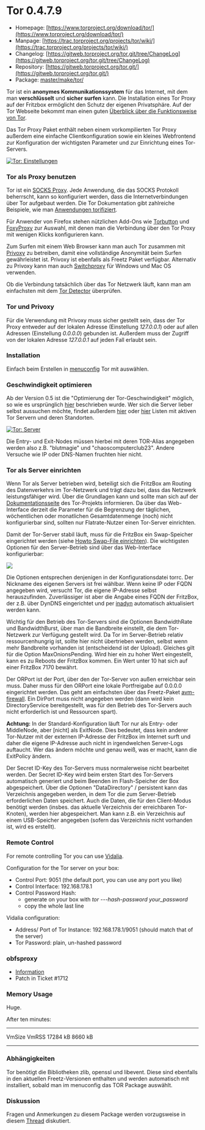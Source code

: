 # Tor 0.4.7.9
 - Homepage: [https://www.torproject.org/download/tor/](https://www.torproject.org/download/tor/)
 - Manpage: [https://trac.torproject.org/projects/tor/wiki/](https://trac.torproject.org/projects/tor/wiki/)
 - Changelog: [https://gitweb.torproject.org/tor.git/tree/ChangeLog](https://gitweb.torproject.org/tor.git/tree/ChangeLog)
 - Repository: [https://gitweb.torproject.org/tor.git/](https://gitweb.torproject.org/tor.git/)
 - Package: [master/make/tor/](https://github.com/Freetz-NG/freetz-ng/tree/master/make/tor/)

Tor ist ein **anonymes Kommunikationssystem** für das Internet, mit dem
man **verschlüsselt** und **sicher surfen** kann. Die Installation eines
Tor Proxy auf der Fritzbox ermöglicht den Schutz der eigenen
Privatsphäre. Auf der Tor Webseite bekommt man einen guten
[Überblick über die Funktionsweise von
Tor](http://tor.eff.org/overview.html.de).

Das Tor Proxy Paket enthält neben einem vorkompilierten Tor Proxy
außerdem eine einfache Clientkonfiguration sowie ein kleines Webfrontend
zur Konfiguration der wichtigsten Parameter und zur Einrichtung eines
Tor-Servers.

[![Tor: Einstellungen](../screenshots/59_md.png)](../screenshots/59.png)

### Tor als Proxy benutzen

Tor ist ein [SOCKS
Proxy](http://de.wikipedia.org/wiki/SOCKS). Jede Anwendung,
die das SOCKS Protokoll beherrscht, kann so konfiguriert werden, dass
die Internetverbindungen über Tor aufgebaut werden. Die Tor
Dokumentation gibt zahlreiche Beispiele, wie man [Anwendungen
torifiziert](https://trac.torproject.org/projects/tor/wiki/doc/TorifyHOWTO).

Für Anwender von Firefox stehen nützlichen Add-Ons wie
[Torbutton](https://addons.mozilla.org/firefox/2275/)
und [FoxyProxy](http://foxyproxy.mozdev.org) zur
Auswahl, mit denen man die Verbindung über den Tor Proxy mit wenigen
Klicks konfigurieren kann.

Zum Surfen mit einem Web Browser kann man auch Tor zusammen mit
[Privoxy](privoxy.md) zu betreiben, damit eine vollständige
Anonymität beim Surfen gewährleistet ist. Privoxy ist ebenfalls als
Freetz Paket verfügbar. Alternativ zu Privoxy kann man auch
[Switchproxy](http://tor.eff.org/docs/tor-switchproxy.html)
für Windows und Mac OS verwenden.

Ob die Verbindung tatsächlich über das Tor Netzwerk läuft, kann man am
einfachsten mit dem [Tor
Detector](http://torcheck.xenobite.eu/) überprüfen.

### Tor und Privoxy

Für die Verwendung mit Privoxy muss sicher gestellt sein, dass der Tor
Proxy entweder auf der lokalen Adresse (Einstellung *127.0.0.1*) oder
auf allen Adressen (Einstellung *0.0.0.0*) gebunden ist. Außerdem muss
der Zugriff von der lokalen Adresse *127.0.0.1* auf jeden Fall erlaubt
sein.

### Installation

Einfach beim Erstellen in
[menuconfig](../help/howtos/common/install/menuconfig.html) Tor
mit auswählen.

### Geschwindigkeit optimieren

Ab der Version 0.5 ist die "Optimierung der Tor-Geschwindigkeit"
möglich, so wie es ursprünglich
[hier](http://web.archive.org/web/20070427080156/http://www.barbarakaemper.de/krypto/anonym-surfen_onion_router_tor3.htm)
beschrieben wurde. Wer sich die Server lieber selbst aussuchen möchte,
findet außerdem
[hier](http://torstatus.kgprog.com/) oder
[hier](https://torstat.xenobite.eu/) Listen mit
aktiven Tor Servern und deren Standorten.

[![Tor: Server](../screenshots/60_md.png)](../screenshots/60.png)

Die Entry- und Exit-Nodes müssen hierbei mit deren TOR-Alias angegeben
werden also z.B. "blutmagie" und "chaoscomputerclub23". Andere
Versuche wie IP oder DNS-Namen fruchten hier nicht.

### Tor als Server einrichten

Wenn Tor als Server betrieben wird, beteiligt sich die FritzBox am
Routing des Datenverkehrs im Tor-Netzwerk und trägt dazu bei, dass das
Netzwerk leistungsfähiger wird. Über die Grundlagen kann und sollte man
sich auf der
[Dokumentationsseite](http://www.torproject.org/docs/tor-doc-relay.html.de)
des Tor-Projekts informieren. Da über das Web-Interface derzeit die
Parameter für die Begrenzung der täglichen, wöchentlichen oder
monatlichen Gesamtdatenmenge (noch) nicht konfigurierbar sind, sollten
nur Flatrate-Nutzer einen Tor-Server einrichten.

Damit der Tor-Server stabil läuft, muss für die FritzBox ein
Swap-Speicher eingerichtet werden (siehe [Howto Swap-File
einrichten](../help/howtos/common/create_swap.html)). Die
wichtigsten Optionen für den Server-Betrieb sind über das Web-Interface
konfigurierbar:

[![](../screenshots/3_md.png)](../screenshots/3.png)

Die Optionen entsprechen denjenigen in der Konfigurationsdatei torrc.
Der Nickname des eigenen Servers ist frei wählbar. Wenn keine IP oder
FQDN angegeben wird, versucht Tor, die eigene IP-Adresse selbst
herauszufinden. Zuverlässiger ist aber die Angabe eines FQDN der
FritzBox, der z.B. über DynDNS eingerichtet und per
[inadyn](inadyn-mt.md) automatisch aktualisiert werden kann.

Wichtig für den Betrieb des Tor-Servers sind die Optionen BandwidthRate
und BandwidthBurst, über man die Bandbreite einstellt, die dem
Tor-Netzwerk zur Verfügung gestellt wird. Da Tor im Server-Betrieb
relativ ressourcenhungrig ist, sollte hier nicht übertrieben werden,
selbst wenn mehr Bandbreite vorhanden ist (entscheidend ist der Upload).
Gleiches gilt für die Option MaxOnionsPending. Wird hier ein zu hoher
Wert eingestellt, kann es zu Reboots der FritzBox kommen. Ein Wert unter
10 hat sich auf einer FritzBox 7170 bewährt.

Der ORPort ist der Port, über den der Tor-Server von außen erreichbar
sein muss. Daher muss für den ORPort eine lokale Portfreigabe auf
0.0.0.0 eingerichtet werden. Das geht am einfachsten über das
Freetz-Paket [avm-firewall](avm-firewall.md). Ein DirPort muss
nicht angegeben werden (dann wird kein DirectoryService bereitgestellt,
was für den Betrieb des Tor-Servers auch nicht erforderlich ist und
Ressourcen spart).

**Achtung:** In der Standard-Konfiguration läuft Tor nur als Entry- oder
MiddleNode, aber [nicht] als ExitNode. Dies bedeutet, dass
kein anderer Tor-Nutzer mit der externen IP-Adresse der FritzBox im
Internet surft und daher die eigene IP-Adresse auch nicht in
irgendwelchen Server-Logs auftaucht. Wer das ändern möchte und genau
weiß, was er macht, kann die ExitPolicy ändern.

Der Secret ID-Key des Tor-Servers muss normalerweise nicht bearbeitet
werden. Der Secret ID-Key wird beim ersten Start des Tor-Servers
automatisch generiert und beim Beenden im Flash-Speicher der Box
abgespeichert. Über die Optionen "DataDirectory" / persistent kann das
Verzeichnis angegeben werden, in dem Tor die zum Server-Betrieb
erforderlichen Daten speichert. Auch die Daten, die für den Client-Modus
benötigt werden (insbes. das aktuelle Verzeichnis der erreichbaren
Tor-Knoten), werden hier abgespeichert. Man kann z.B. ein Verzeichnis
auf einem USB-Speicher angegeben (sofern das Verzeichnis nicht vorhanden
ist, wird es erstellt).

### Remote Control

For remote controlling Tor you can use
[Vidalia](http://www.torproject.org/projects/vidalia.html.en).

Configuration for the Tor server on your box:

-   Control Port: 9051 (the default port, you can use any port you like)
-   Control Interface: 192.168.178.1
-   Control Password Hash:
    -   generate on your box with *tor ---hash-password your_password*
    -   copy the whole last line

Vidalia configuration:

-   Address/ Port of Tor Instance: 192.168.178.1/9051 (should match that
    of the server)
-   Tor Password: plain, un-hashed password

### obfsproxy

-   [Information](https://www.torproject.org/projects/obfsproxy)
-   Patch in Ticket #1712

### Memory Usage

Huge.

After ten minutes:

  ---------- ---------
  VmSize     VmRSS
  17284 kB   8660 kB
  ---------- ---------

### Abhängigkeiten

Tor benötigt die Bibliotheken zlib, openssl und libevent. Diese sind
ebenfalls in den aktuellen Freetz-Versionen enthalten und werden
automatisch mit installiert, sobald man im menuconfig das TOR Package
auswählt.

### Diskussion

Fragen und Anmerkungen zu diesem Package werden vorzugsweise in diesem
[Thread](http://www.ip-phone-forum.de/showthread.php?p=693909#post693909)
diskutiert.

